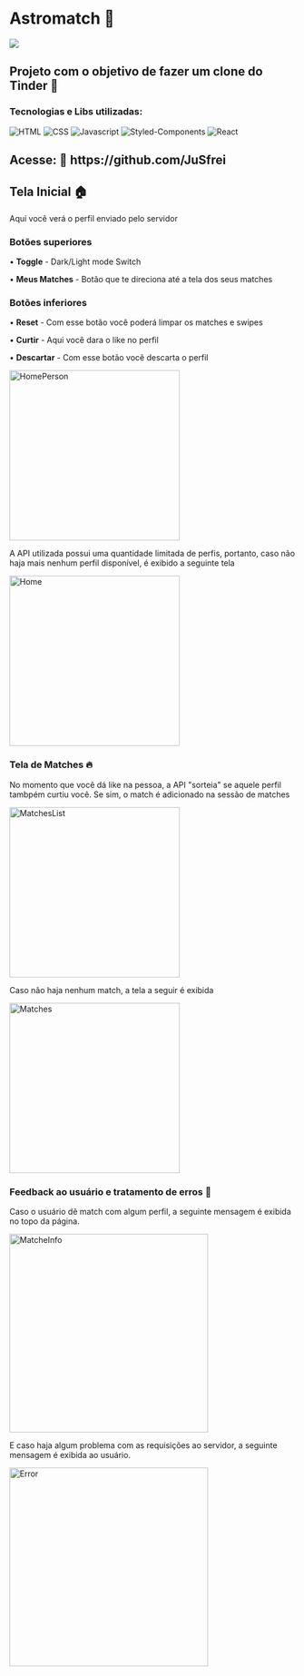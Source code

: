 <h1>Astromatch 💞</h1> <img src='http://ForTheBadge.com/images/badges/built-with-love.svg'/>

<h2>Projeto com o objetivo de fazer um clone do Tinder 👀</h2>

<h3>Tecnologias e Libs utilizadas:</h3>
<div>
  <img alt='HTML' src='https://img.shields.io/badge/HTML5-E34F26?style=for-the-badge&logo=html5&logoColor=white'/>
  <img alt='CSS' src='https://img.shields.io/badge/CSS3-1572B6?style=for-the-badge&logo=css3&logoColor=white'/>
  <img alt='Javascript' src='https://img.shields.io/badge/JavaScript-F7DF1E?style=for-the-badge&logo=javascript&logoColor=black'/>
  <img alt='Styled-Components' src='https://img.shields.io/badge/styled--components-DB7093?style=for-the-badge&logo=styled-components&logoColor=white'/>
  <img alt='React' src='https://img.shields.io/badge/React-20232A?style=for-the-badge&logo=react&logoColor=61DAFB'/>
</div>
<h2>Acesse: 🔗 https://github.com/JuSfrei</h2>

<h2>Tela Inicial 🏠</h2>

<p>Aqui você verá o perfil enviado pelo servidor</p>

<h3><strong>Botões superiores</strong></h3>
<p> • <strong>Toggle</strong> - Dark/Light mode Switch </p>
<p> • <strong>Meus Matches</strong> - Botão que te direciona até a tela dos seus matches </p>

<h3><strong>Botões inferiores</strong></h3>

<p> • <strong>Reset</strong> - Com esse botão você poderá limpar os matches e swipes</p>
<p> • <strong>Curtir</strong> - Aqui você dara o like no perfil</p>
<p> • <strong>Descartar</strong> - Com esse botão você descarta o perfil</p>

<img width="300" alt="HomePerson" src="https://user-images.githubusercontent.com/77923171/138764570-a3a846f4-f965-451f-bca5-9467f9a7c4e6.png">

<p>A API utilizada possui uma quantidade limitada de perfis, portanto, caso não haja mais nenhum perfil disponível, é exibido a seguinte tela</p>

<img width="300" alt="Home" src="https://user-images.githubusercontent.com/77923171/138765538-f93b6a3c-7757-4276-8433-3e593e7dac02.png">

<h3>Tela de Matches 🔥</h3>

<p>No momento que você dá like na pessoa, a API "sorteia" se aquele perfil tambpém curtiu você. Se sim, o match é adicionado na sessão de matches</p>

<img width="300" alt="MatchesList" src="https://user-images.githubusercontent.com/77923171/138765899-74cec56b-fa4f-4092-9192-a42895a17df6.png">

<p>Caso não haja nenhum match, a tela a seguir é exibida</p>

<img width="300" alt="Matches" src="https://user-images.githubusercontent.com/77923171/138765998-e24ed4d5-bda6-4044-90c7-ca70340771a1.png">

<h3>Feedback ao usuário e tratamento de erros 🐛</h3>

Caso o usuário dê match com algum perfil, a seguinte mensagem é exibida no topo da página.

<img width="350" alt="MatcheInfo" src="https://user-images.githubusercontent.com/77923171/138766370-b280f216-7f05-41af-a86c-8ddfaca21785.png">

E caso haja algum problema com as requisições ao servidor, a seguinte mensagem é exibida ao usuário.

<img width="350" alt="Error" src="https://user-images.githubusercontent.com/77923171/138766369-2062530f-9015-4846-8d64-813c878f7d3c.png">
